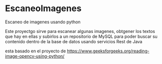 # EscaneoImagenes
Escaneo de imagenes usando python

Este proyectgo sirve para escanear algunas imagenes, obtgener los textos que hay en ellas y subirlos a un repositorio de MySQL para poder buscar su contenido dentro de la base de datos usando servicios Rest de Java

esta basado en el proyecto de https://www.geeksforgeeks.org/reading-image-opencv-using-python/
